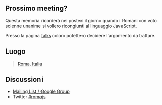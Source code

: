 ## Prossimo meeting?

Questa memoria ricorderà nei posteri il giorno quando
i Romani con voto solenne unanime si vollero ricongiunti al
linguaggio JavaScript.

Presso la pagina [talks](https://github.com/lmatteis/romajs/wiki/Talks)
coloro potettero decidere l'argomento da trattare.

## Luogo

> [Roma, Italia](http://maps.google.com/maps?q=rome+italy&hnear=Rome,+Lazio,+Italy&t=m&z=9&vpsrc=0)

## Discussioni

- [Mailing List / Google Group](https://groups.google.com/group/romajs)
- Twitter [#romajs](http://twitter.com/search?q=%23romajs)
